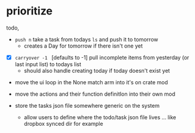 # prioritize


todo,
- `push n` take a task from todays `ls` and push it to tomorrow
    - creates a Day for tomorrow if there isn't one yet
- [x] `carryover -1 ` [defaults to -1] pull incomplete items from yesterday (or last input list) to todays list
    - should also handle creating today if today doesn't exist yet

- move the ui loop in the None match arm into it's on crate mod
- move the actions and their function definitIon into their own mod 

- store the tasks json file somewhere generic on the system
    - allow users to define where the todo/task json file lives ... like dropbox synced dir for example
